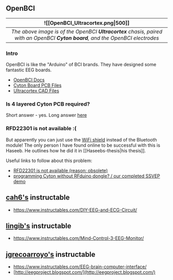 ## OpenBCI

| <center>![[OpenBCI_Ultracortex.png\|500]]</center>                                                                                      |
| ----------------------------------------------------------------------------------------------------------------------------------------------- |
| <center>*The above image is of the OpenBCI **Ultracortex** chasis, paired with an OpenBCI **Cyton board**, and the OpenBCI electrodes*</center> |
### Intro

OpenBCI is like the "Arduino" of BCI brands. They have designed some fantastic EEG boards.

- [OpenBCI Docs](https://docs.openbci.com/)
- [Cyton Board PCB Files](https://github.com/OpenBCI/V3_Hardware_Design_Files)
- [Ultracortex CAD Files](https://github.com/OpenBCI/Ultracortex)

### Is 4 layered Cyton PCB required?
Short answer - yes. Long answer [here](https://openbci.com/forum/index.php?p=/discussion/1997/building-cyton-questions-4-layer-required-bom-vs-schematic)
### RFD22301 is not available :(

But apparently you can just use the [WiFi shield](https://docs.openbci.com/GettingStarted/Boards/WiFiGS/) instead of the Bluetooth module! The only person I have found online to be successful with this is Haseeb. He outlines how he did it in [[Haseebs-thesis|his thesis]].

Useful links to follow about this problem:
- [RFD22301 is not available (reason: obsolete)](https://openbci.com/forum/index.php?p=/discussion/1701/rfd22301-is-not-available-reason-obsolete)
- [programming Cyton without RFduino dongle? / our completed SSVEP demo](https://openbci.com/forum/index.php?p=/discussion/1773/is-cyton-programming-possible-without-using-bluetooth-dongle)

## [cah6's](https://www.instructables.com/member/cah6/) instructable
- https://www.instructables.com/DIY-EEG-and-ECG-Circuit/
## [lingib's](https://www.instructables.com/member/lingib/) instructable
- https://www.instructables.com/Mind-Control-3-EEG-Monitor/
## [jgrecoarroyo's](https://www.instructables.com/member/jgrecoarroyo/) instructable
- https://www.instructables.com/EEG-brain-computer-interface/
- [http://eegproject.blogspot.com/](http://eegproject.blogspot.com/)

